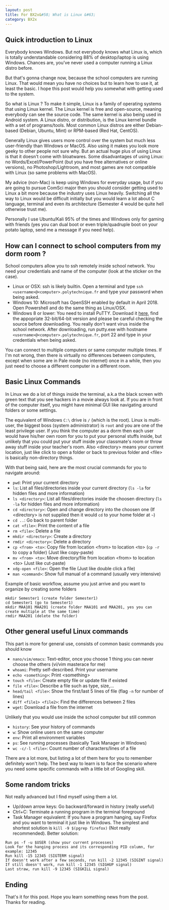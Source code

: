 ```yaml
---
layout: post
title: For BX2x&#58; What is Linux &#63;
category: BX2x
---
```


## Quick introduction to Linux

Everybody knows Windows. But not everybody knows what Linux is, which is totally understandable considering 88% of desktop/laptop is using Windows.
Chances are, you've never used a computer running a Linux distro before.

But that's gonna change now, because the school computers are running Linux. That would mean you have no choices but to learn how to use it, at least the basic. I hope this post would help you somewhat with getting used to the system.

So what is Linux ? To make it simple, Linux is a family of operating systems that using Linux kernel. The Linux kernel is free and open-source, meaning everybody can see the source code. The same kernel is also being used in Android system. A Linux distro, or distribution, is the Linux kernel bundle with a set of programs/tools. Most common Linux distros are either Debian-based (Debian, Ubuntu, Mint) or RPM-based (Red Hat, CentOS).

Generally Linux gives users more control over the system but much less user-friendly than Windows or MacOS. Also using it makes you look more geeky to other people not sure why. But an actual huge plus of using Linux is that it doesn't come with bloatwares. Some disadvantages of using Linux: no Words/Excel/PowerPoint (but you have free alternatives or online versions), no Photoshop/Lightroom, and most games are not compatible with Linux (so same problems with MacOS).

My advice (non-Mac) is keep using Windows for everyday usage, but if you are going to pursue ComSci major then you should consider getting used to Linux a bit more because the industry uses Linux heavily. Switching all the way to Linux would be difficult initially but you would learn a lot about C language, terminal and even its architecture (Semester 4 would be quite hell otherwise trust me).

Personally I use Ubuntu/Kali 95% of the times and Windows only for gaming with friends (yes you can dual boot or even triple/quadruple boot on your potato laptop, send me a message if you need help).

## How can I connect to school computers from my dorm room ?

School computers allow you to ssh remotely inside school network. You need your credentials and name of the computer (look at the sticker on the case).
- Linux or OSX: ssh is likely builtin. Open a terminal and type `ssh <username>@<computer>.polytechnique.fr` and type your password when being asked.
- Windows 10: Microsoft has OpenSSH enabled by default in April 2018. Open Powershell and do the same thing as Linux/OSX.
- Windows 8 or lower: You need to install PuTTY. Download it [here](https://www.chiark.greenend.org.uk/~sgtatham/putty/), find the appopriate 32-bit/64-bit version and please be careful checking the source before downloading. You really don't want virus inside the school network. After downloading, run putty.exe with hostname `<username>@<computer>.polytechnique.fr`, port 22 and type in your credentials when being asked.

You can connect to multiple computers or same computer multiple times. If I'm not wrong, then there is virtually no differences between computers, except when some are in Pale mode (no internet) once in a while, then you just need to choose a different computer in a different room.

## Basic Linux Commands

In Linux we do a lot of things inside the terminal, a.k.a the black screen with green text that you see hackers in a movie always look at. If you are in front of the computer itself, you might have minimal GUI like navigating around folders or some settings.

The equivalent of Windows `C:\` drive is `/` (which is the root). Linux is multi-user, the biggest boss (system administrator) is `root` and you are one of the least privilege user. If you think the computer as a dorm then each user would have his/her own room for you to put your personal stuffs inside, but unlikely that you could put your stuff inside your classmate's room or throw away stuff inside your teacher's room. Also \<directory\> means your current location, just like click to open a folder or back to previous folder and \<file\> is basically non-directory things.

With that being said, here are the most crucial commands for you to navigate around:
- `pwd`: Print your current directory
- `ls`: List all files/directories inside your current directory (`ls -la` for hidden files and more information)
- `ls <directory>`: List all files/directories inside the choosen directory (`ls -la` for hidden files and more information)
- `cd <directory>`: Open and change directory into the choosen one (If \<directory\> is not supplied then it would `cd` to your home folder at `~`)
- `cd ..`: Go back to parent folder
- `cat <file>`: Print the content of a file 
- `rm <file>`: Delete a file
- `mkdir <directory>`: Create a directory
- `rmdir <directory>`: Delete a directory
- `cp <from> <to>`: Copy file from location \<from\> to location \<to\> (`cp -r` to copy a folder) (Just like copy-paste)
- `mv <from> <to>`: Move directory/file from location \<from\> to location \<to\> (Just like cut-paste)
- `xdg-open <file>`: Open the file (Just like double click a file)
- `man <command>`: Show full manual of a command (usually very intensive)

Example of basic workflow, assume you just arrive and you want to organize by creating some folders
```
mkdir Semester1 (create folder Semester1)
cd Semester1 (go to Semester1)
mkdir MAA101 MAA201 (create folder MAA101 and MAA201, yes you can create multiple at the same time)
rmdir MAA201 (delete the folder)
```

## Other general useful Linux commands

This part is more for general use, consists of common basic commands you should know
- `nano/vim/emacs`: Text-editor, once you choose 1 thing you can never choose the others (vi/vim masterace for me)
- `whoami`: Pretty self-described. Print your username
- `echo <something>`: Print \<something\>
- `touch <file>`: Create empty file or update file if existed
- `file <file>`: Describe a file such as type, size,...
- `head/tail <file>`: Show the first/last 5 lines of file (flag `-n` for number of lines)
- `diff <file1> <file2>`: Find the differences between 2 files
- `wget`: Download a file from the internet

Unlikely that you would use inside the school computer but still common
- `history`: See your history of commands
- `w`: Show online users on the same computer
- `env`: Print all environment variables
- `ps`: See running processes (basically Task Manager in Windows)
- `wc -c/-l <file>`: Count number of characters/lines of a file

There are a lot more, but listing a lot of them here for you to remember definitely won't help. The best way to learn is to face the scenario where you need some specific commands with a little bit of Googling skill.

## Some random tricks

Not really advanced but I find myself using them a lot.
- Up/down arrow keys: Go backward/forward in history (really useful)
- Ctrl+C: Terminate a running program in the terminal foreground
- Task Manager equivalent: If you have a program hanging, say Firefox and you want to terminal it just like in Windows. The simplest and shortest solution is `kill -9 $(pgrep firefox)` (Not really recommended). Better solution:
```
Run ps -f -u $USER (show your current processes)
Look for the hanging process and its corresponding PID column, for example: 12345
Run kill -15 12345 (SIGTERM signal)
If doesn't work after a few seconds, run kill -2 12345 (SIGINT signal)
If still doesn't work, run kill -1 12345 (SIGHUP signal)
Last straw, run kill -9 12345 (SIGKILL signal)
```

## Ending

That's it for this post. Hope you learn something news from the post. Thanks for reading.
